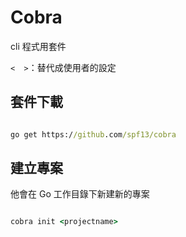 # Cobra

cli 程式用套件

`<  >`：替代成使用者的設定

## 套件下載

```cmd

go get https://github.com/spf13/cobra

```

## 建立專案

他會在 Go 工作目錄下新建新的專案

```cmd

cobra init <projectname>

```